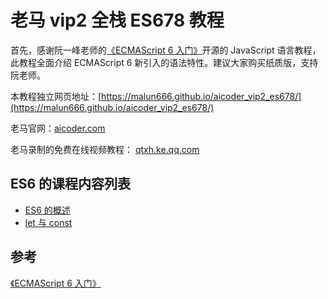 # 老马 vip2 全栈 ES678 教程

首先，感谢阮一峰老师的[《ECMAScript 6 入门》](http://es6.ruanyifeng.com/)开源的 JavaScript 语言教程，此教程全面介绍 ECMAScript 6 新引入的语法特性。建议大家购买纸质版，支持阮老师。

本教程独立网页地址：[https://malun666.github.io/aicoder_vip2_es678/](https://malun666.github.io/aicoder_vip2_es678/)

老马官网：[aicoder.com](http://aicoder.com)

老马录制的免费在线视频教程： [qtxh.ke.qq.com](http://qtxh.ke.qq.com/)

## ES6 的课程内容列表

- [ES6 的概述](./pages/01es6_first.md)
- [let 与 const](./pages/02let_const.md)

## 参考

[《ECMAScript 6 入门》](http://es6.ruanyifeng.com/)
